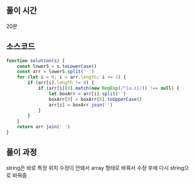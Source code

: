 ## 풀이 시간
20분

## 소스코드
```jsx
function solution(s) {
    const lowerS = s.toLowerCase()
    const arr = lowerS.split(' ')
    for (let i = 0; i < arr.length; i += 1) {
        if (arr[i].length != 0) {
            if (arr[i][0].match(new RegExp(/^[a-z]/)) !== null) {
                let boxArr = arr[i].split('')
                boxArr[0] = boxArr[0].toUpperCase()
                arr[i] = boxArr.join('')
            }
        }
    }
    return arr.join(' ')
}
```

## 풀이 과정
string은 바로 특정 위치 수정이 안돼서 array 형태로 바꿔서 수정 후에 다시 string으로 바꿔줌

